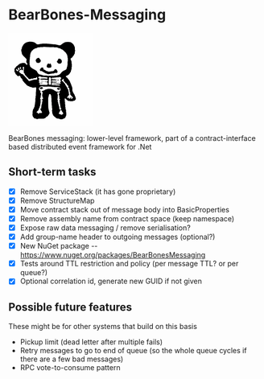 BearBones-Messaging
===================

<img src="https://github.com/i-e-b/BearBones-Messaging/raw/master/bonebear.png" width="169" height="184"/>

BearBones messaging: lower-level framework, part of a contract-interface based distributed event framework for .Net

Short-term tasks
----------------

* [x] Remove ServiceStack (it has gone proprietary)
* [x] Remove StructureMap
* [x] Move contract stack out of message body into BasicProperties
* [x] Remove assembly name from contract space (keep namespace)
* [x] Expose raw data messaging / remove serialisation?
* [x] Add group-name header to outgoing messages (optional?)
* [x] New NuGet package -- https://www.nuget.org/packages/BearBonesMessaging
* [x] Tests around TTL restriction and policy (per message TTL? or per queue?)
* [x] Optional correlation id, generate new GUID if not given

Possible future features
------------------------

These might be for other systems that build on this basis

* Pickup limit (dead letter after multiple fails)
* Retry messages to go to end of queue (so the whole queue cycles if there are a few bad messages)
* RPC vote-to-consume pattern
